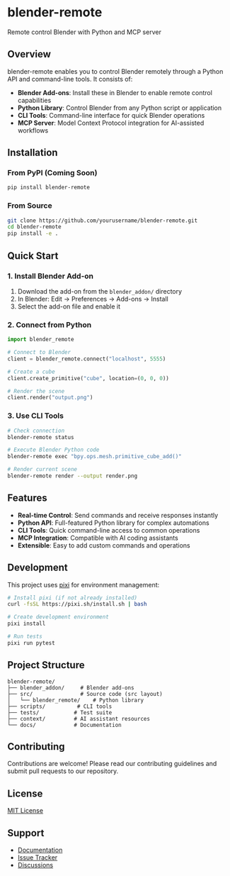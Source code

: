 # blender-remote

Remote control Blender with Python and MCP server

## Overview

blender-remote enables you to control Blender remotely through a Python API and command-line tools. It consists of:

- **Blender Add-ons**: Install these in Blender to enable remote control capabilities
- **Python Library**: Control Blender from any Python script or application
- **CLI Tools**: Command-line interface for quick Blender operations
- **MCP Server**: Model Context Protocol integration for AI-assisted workflows

## Installation

### From PyPI (Coming Soon)

```bash
pip install blender-remote
```

### From Source

```bash
git clone https://github.com/yourusername/blender-remote.git
cd blender-remote
pip install -e .
```

## Quick Start

### 1. Install Blender Add-on

1. Download the add-on from the `blender_addon/` directory
2. In Blender: Edit → Preferences → Add-ons → Install
3. Select the add-on file and enable it

### 2. Connect from Python

```python
import blender_remote

# Connect to Blender
client = blender_remote.connect("localhost", 5555)

# Create a cube
client.create_primitive("cube", location=(0, 0, 0))

# Render the scene
client.render("output.png")
```

### 3. Use CLI Tools

```bash
# Check connection
blender-remote status

# Execute Blender Python code
blender-remote exec "bpy.ops.mesh.primitive_cube_add()"

# Render current scene
blender-remote render --output render.png
```

## Features

- **Real-time Control**: Send commands and receive responses instantly
- **Python API**: Full-featured Python library for complex automations
- **CLI Tools**: Quick command-line access to common operations
- **MCP Integration**: Compatible with AI coding assistants
- **Extensible**: Easy to add custom commands and operations

## Development

This project uses [pixi](https://pixi.sh) for environment management:

```bash
# Install pixi (if not already installed)
curl -fsSL https://pixi.sh/install.sh | bash

# Create development environment
pixi install

# Run tests
pixi run pytest
```

## Project Structure

```
blender-remote/
├── blender_addon/     # Blender add-ons
├── src/               # Source code (src layout)
│   └── blender_remote/    # Python library
├── scripts/          # CLI tools
├── tests/           # Test suite
├── context/         # AI assistant resources
└── docs/            # Documentation
```

## Contributing

Contributions are welcome! Please read our contributing guidelines and submit pull requests to our repository.

## License

[MIT License](LICENSE)

## Support

- [Documentation](https://github.com/yourusername/blender-remote/wiki)
- [Issue Tracker](https://github.com/yourusername/blender-remote/issues)
- [Discussions](https://github.com/yourusername/blender-remote/discussions)